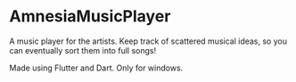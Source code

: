 # AmnesiaMusicPlayer

A music player for the artists. Keep track of scattered musical ideas, so you can eventually sort them into full songs!

Made using Flutter and Dart. Only for windows.
